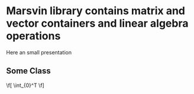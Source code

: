 # Marsvin library contains matrix and vector containers and linear algebra operations

Here an small presentation

## Some Class

\f[
    \int_{0}^T
\f]
